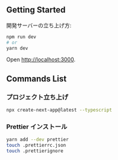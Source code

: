 ## Getting Started

開発サーバーの立ち上げ方:

```bash
npm run dev
# or
yarn dev
```

Open [http://localhost:3000](http://localhost:3000).

## Commands List

### プロジェクト立ち上げ

```bash
npx create-next-app@latest --typescript
```

### Prettier インストール

```bash
yarn add --dev prettier
touch .prettierrc.json
touch .prettierignore
```
